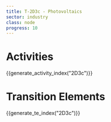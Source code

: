 ```yaml
---
title: T-2D3c - Photovoltaics
sector: industry
class: node
progress: 10
---
```



# Activities

{{generate_activity_index("2D3c")}}

# Transition Elements

{{generate_te_index("2D3c")}}


